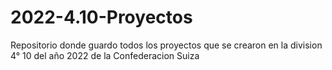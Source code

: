 # 2022-4.10-Proyectos
Repositorio donde guardo todos los proyectos que se crearon en la division 4° 10 del año 2022 de la Confederacion Suiza
